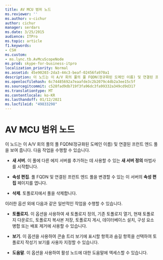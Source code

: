 ```yaml
---
title: AV MCU 범위 노드
ms.reviewer: ''
ms.author: v-cichur
author: cichur
manager: serdars
ms.date: 3/25/2015
audience: ITPro
ms.topic: article
f1.keywords:
- CSH
ms.custom:
- ms.lync.tb.AvMcuScopeNode
ms.prod: skype-for-business-itpro
localization_priority: Normal
ms.assetid: 45e90203-2da3-44c3-beaf-02456fa970a1
description: 이 노드는 이 A/V 회의 풀의 풀 FQDN(정규화된 도메인 이름) 및 연결된 프런트 엔드 풀을 보여 줍니다. 다음 작업을 수행할 수 있습니다.
ms.openlocfilehash: 6c74485692a7eaafde3c2b2079c4db2a3ee15c5f
ms.sourcegitcommit: c528fad9db719f3fa96dc3fa99332a349cd9d317
ms.translationtype: MT
ms.contentlocale: ko-KR
ms.lasthandoff: 01/12/2021
ms.locfileid: "49833298"
---
```

# <a name="av-mcu-scope-node"></a>AV MCU 범위 노드
 
이 노드는 이 A/V 회의 풀의 풀 FQDN(정규화된 도메인 이름) 및 연결된 프런트 엔드 풀을 보여 줍니다. 다음 작업을 수행할 수 있습니다.
  
- **새 서버**. 이 풀에 다른 에지 서버를 추가하는 데 사용할 수 있는 **새 서버 정의** 마법사를 시작합니다.
    
- **속성 편집**. 풀 FQDN 및 연결된 프런트 엔드 풀을 변경할 수 있는 이 서버의 **속성 편집** 페이지를 엽니다.
    
- **삭제**. 토폴로지에서 풀을 삭제합니다.
    
이러한 옵션 외에 다음과 같은 일반적인 작업을 수행할 수 있습니다.
  
- **토폴로지.** 이 옵션을 사용하여 새 토폴로지 정의, 기존 토폴로지 열기, 현재 토폴로지 다운로드, 토폴로지 복사본 저장, 토폴로지 게시, 데이터베이스 설치, 구성 요소 병합 또는 배포 제거에 사용할 수 있습니다.
    
- **보기**. 이 옵션을 사용하여 콘솔 트리 보기에 표시할 항목과 숨길 항목을 선택하여 토폴로지 작성기 보기를 사용자 지정할 수 있습니다.
    
- **도움말**. 이 옵션을 사용하여 활성 노드에 대한 도움말에 액세스할 수 있습니다.
    

